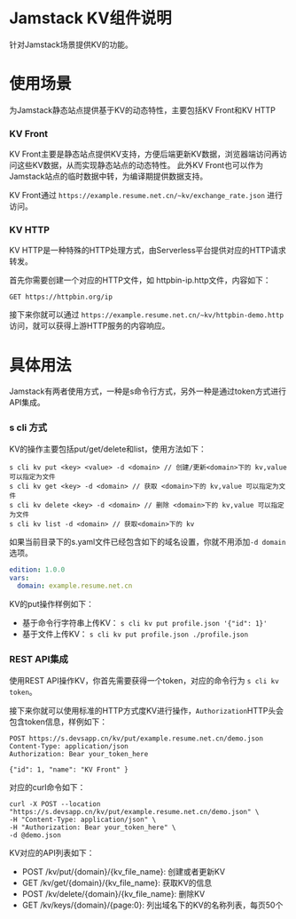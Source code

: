 Jamstack KV组件说明
=================

针对Jamstack场景提供KV的功能。

# 使用场景

为Jamstack静态站点提供基于KV的动态特性，主要包括KV Front和KV HTTP

### KV Front

KV Front主要是静态站点提供KV支持，方便后端更新KV数据，浏览器端访问再访问这些KV数据，从而实现静态站点的动态特性。
此外KV Front也可以作为Jamstack站点的临时数据中转，为编译期提供数据支持。

KV Front通过 `https://example.resume.net.cn/~kv/exchange_rate.json` 进行访问。  

### KV HTTP

KV HTTP是一种特殊的HTTP处理方式，由Serverless平台提供对应的HTTP请求转发。 

首先你需要创建一个对应的HTTP文件，如 httpbin-ip.http文件，内容如下： 

```
GET https://httpbin.org/ip
```

接下来你就可以通过 `https://example.resume.net.cn/~kv/httpbin-demo.http` 访问，就可以获得上游HTTP服务的内容响应。

# 具体用法

Jamstack有两者使用方式，一种是s命令行方式，另外一种是通过token方式进行API集成。

### s cli 方式

KV的操作主要包括put/get/delete和list，使用方法如下：

```
s cli kv put <key> <value> -d <domain> // 创建/更新<domain>下的 kv,value 可以指定为文件
s cli kv get <key> -d <domain> // 获取 <domain>下的 kv,value 可以指定为文件
s cli kv delete <key> -d <domain> // 删除 <domain>下的 kv,value 可以指定为文件
s cli kv list -d <domain> // 获取<domain>下的 kv
```

如果当前目录下的s.yaml文件已经包含如下的域名设置，你就不用添加`-d domain`选项。

```yaml
edition: 1.0.0
vars:
  domain: example.resume.net.cn
```

KV的put操作样例如下： 

* 基于命令行字符串上传KV： `s cli kv put profile.json '{"id": 1}' `
* 基于文件上传KV： `s cli kv put profile.json ./profile.json`


### REST API集成
使用REST API操作KV，你首先需要获得一个token，对应的命令行为 `s cli kv token`。 

接下来你就可以使用标准的HTTP方式度KV进行操作，`Authorization`HTTP头会包含token信息，样例如下：

```http request
POST https://s.devsapp.cn/kv/put/example.resume.net.cn/demo.json
Content-Type: application/json
Authorization: Bear your_token_here

{"id": 1, "name": "KV Front" }
```

对应的curl命令如下： 

```shell
curl -X POST --location "https://s.devsapp.cn/kv/put/example.resume.net.cn/demo.json" \
-H "Content-Type: application/json" \
-H "Authorization: Bear your_token_here" \
-d @demo.json
```

KV对应的API列表如下： 

* POST /kv/put/{domain}/{kv_file_name}: 创建或者更新KV
* GET /kv/get/{domain}/{kv_file_name}: 获取KV的信息
* POST /kv/delete/{domain}/{kv_file_name}: 删除KV
* GET /kv/keys/{domain}/{page:0}:  列出域名下的KV的名称列表，每页50个
